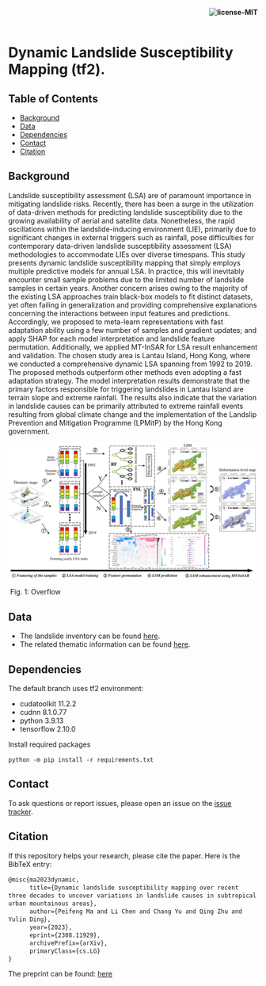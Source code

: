 <p align="right">
    <b> <img src="https://img.shields.io/bower/l/bootstrap" title="license-MIT"/> </b> <br> <br>
</p>

# Dynamic Landslide Susceptibility Mapping (tf2).

[//]: # (# Dynamic landslide susceptibility mapping over recent three decades to uncover variations in landslide causes in subtropical urban mountainous areas)

## Table of Contents

- [Background](#background)
- [Data](#data)
- [Dependencies](#dependencies)
- [Contact](#contact)
- [Citation](#citation)


## Background
Landslide susceptibility assessment (LSA) are of paramount importance in mitigating landslide risks. Recently, there has been a surge in the utilization of data-driven methods for predicting landslide susceptibility due to the growing availability of aerial and satellite data. Nonetheless, the rapid oscillations within the landslide-inducing environment (LIE), primarily due to significant changes in external triggers such as rainfall, pose difficulties for contemporary data-driven landslide susceptibility assessment (LSA) methodologies to accommodate LIEs over diverse timespans. This study presents dynamic landslide susceptibility mapping that simply employs multiple predictive models for annual LSA. In practice, this will inevitably encounter small sample problems due to the limited number of landslide samples in certain years. Another concern arises owing to the majority of the existing LSA approaches train black-box models to fit distinct datasets, yet often failing in generalization and providing comprehensive explanations concerning the interactions between input features and predictions. Accordingly, we proposed to meta-learn representations with fast adaptation ability using a few number of samples and gradient updates; and apply SHAP for each model interpretation and landslide feature permutation. Additionally, we applied MT-InSAR for LSA result enhancement and validation. The chosen study area is Lantau Island, Hong Kong, where we conducted a comprehensive dynamic LSA spanning from 1992 to 2019. The proposed methods outperform other methods even adopting a fast adaptation strategy. The model interpretation results demonstrate that the primary factors responsible for triggering landslides in Lantau Island are terrain slope and extreme rainfall. The results also indicate that the variation in landslide causes can be primarily attributed to extreme rainfall events resulting from global climate change and the implementation of the Landslip Prevention and Mitigation Programme (LPMitP) by the Hong Kong government.

<img src="figs/overflow.jpg" width="800px" hight="800px"/> 

​         Fig. 1: Overflow


## Data

* The landslide inventory can be found [here](https://data.gov.hk/en-data/dataset/hk-cedd-csu-cedd-entli).
* The related thematic information can be found [here](https://geodata.gov.hk/gs).

[//]: # (The source and experiment data will be opened...)


## Dependencies

The default branch uses tf2 environment:
* cudatoolkit 11.2.2
* cudnn 8.1.0.77
* python 3.9.13
* tensorflow 2.10.0

Install required packages
```
python -m pip install -r requirements.txt
```


## Contact

To ask questions or report issues, please open an issue on the [issue tracker](https://github.com/CLi-de/D_LSM/issues).

## Citation

If this repository helps your research, please cite the paper. Here is the BibTeX entry:

```
@misc{ma2023dynamic,
      title={Dynamic landslide susceptibility mapping over recent three decades to uncover variations in landslide causes in subtropical urban mountainous areas}, 
      author={Peifeng Ma and Li Chen and Chang Yu and Qing Zhu and Yulin Ding},
      year={2023},
      eprint={2308.11929},
      archivePrefix={arXiv},
      primaryClass={cs.LG}
}
```

The preprint can be found: [here](https://arxiv.org/abs/2308.11929)
